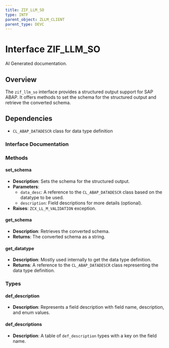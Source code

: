 ```yaml
---
title: ZIF_LLM_SO
type: INTF
parent_object: ZLLM_CLIENT
parent_type: DEVC
---
```


# Interface ZIF_LLM_SO

AI Generated documentation.

## Overview

The `zif_llm_so` interface provides a structured output support for SAP ABAP. It offers methods to set the schema for the structured output and retrieve the converted schema.

## Dependencies

- `CL_ABAP_DATADESCR` class for data type definition

### Interface Documentation

### Methods

#### set_schema

- **Description**: Sets the schema for the structured output.
- **Parameters**:
  - `data_desc`: A reference to the `CL_ABAP_DATADESCR` class based on the datatype to be used.
  - `description`: Field descriptions for more details (optional).
- **Raises**: `ZCX_LL_M_VALIDATION` exception.

#### get_schema

- **Description**: Retrieves the converted schema.
- **Returns**: The converted schema as a string.

#### get_datatype

- **Description**: Mostly used internally to get the data type definition.
- **Returns**: A reference to the `CL_ABAP_DATADESCR` class representing the data type definition.

### Types

#### def_description

- **Description**: Represents a field description with field name, description, and enum values.

#### def_descriptions

- **Description**: A table of `def_description` types with a key on the field name.
